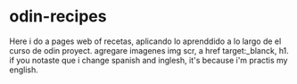 # odin-recipes
Here i do a pages web of recetas, aplicando lo aprenddido a lo largo de el curso de odin proyect.
agregare imagenes img scr, a href target:_blanck, h1.
if you notaste que i change spanish and inglesh, it's because i'm practis my english.